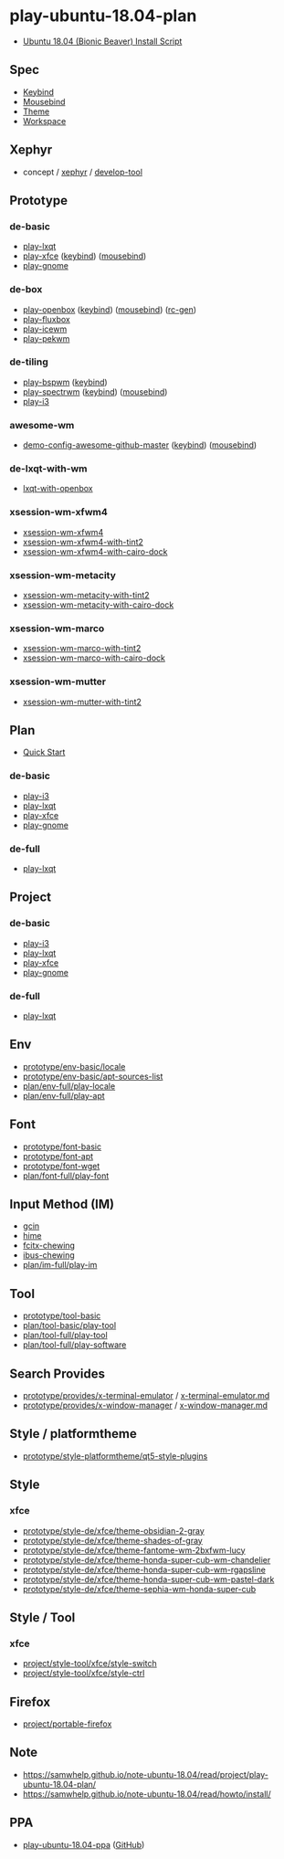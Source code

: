 # play-ubuntu-18.04-plan

* [Ubuntu 18.04 (Bionic Beaver) Install Script](https://github.com/samwhelp/play-ubuntu-18.04-plan)


## Spec

* [Keybind](docs/spec/Keybind.md)
* [Mousebind](docs/spec/Mousebind.md)
* [Theme](docs/spec/Theme.md)
* [Workspace](docs/spec/Workspace.md)


## Xephyr

* concept / [xephyr](concept/xephyr) / [develop-tool](concept/xephyr/develop-tool)


## Prototype

### de-basic


* [play-lxqt](prototype/de-basic/play-lxqt)
* [play-xfce](prototype/de-basic/play-xfce) ([keybind](prototype/de-basic/play-xfce/spec-keybind.md)) ([mousebind](prototype/de-basic/play-xfce/spec-mousebind.md))
* [play-gnome](prototype/de-basic/play-gnome)


### de-box

* [play-openbox](prototype/de-box/play-openbox) ([keybind](prototype/de-box/play-openbox/spec-keybind.md)) ([mousebind](prototype/de-box/play-openbox/spec-mousebind.md)) ([rc-gen](prototype/de-box/play-openbox/config/openbox/openbox-gen-rc))
* [play-fluxbox](prototype/de-box/play-fluxbox)
* [play-icewm](prototype/de-box/play-icewm)
* [play-pekwm](prototype/de-box/play-pekwm)


### de-tiling

* [play-bspwm](prototype/de-tiling/play-bspwm) ([keybind](prototype/de-tiling/play-bspwm/spec-keybind.md))
* [play-spectrwm](prototype/de-tiling/play-spectrwm) ([keybind](prototype/de-tiling/play-spectrwm/spec-keybind.md)) ([mousebind](prototype/de-tiling/play-spectrwm/spec-mousebind.md))
* [play-i3](prototype/de-basic/play-i3)

### awesome-wm

* [demo-config-awesome-github-master](concept/awesome-wm/demo-start/demo-config-awesome-github-master) ([keybind](concept/awesome-wm/demo-start/demo-config-awesome-github-master/spec-keybind.md)) ([mousebind](concept/awesome-wm/demo-start/demo-config-awesome-github-master/spec-mousebind.md))

### de-lxqt-with-wm

* [lxqt-with-openbox](prototype/de-lxqt-with-wm/lxqt-with-openbox)


### xsession-wm-xfwm4

* [xsession-wm-xfwm4](prototype/xsession-wm-xfwm4/xsession-wm-xfwm4)
* [xsession-wm-xfwm4-with-tint2](prototype/xsession-wm-xfwm4/xsession-wm-xfwm4-with-tint2)
* [xsession-wm-xfwm4-with-cairo-dock](prototype/xsession-wm-xfwm4/xsession-wm-xfwm4-with-cairo-dock)


### xsession-wm-metacity

* [xsession-wm-metacity-with-tint2](prototype/xsession-wm-metacity/metacity/xsession-wm-metacity-with-tint2)
* [xsession-wm-metacity-with-cairo-dock](prototype/xsession-wm-metacity/metacity/xsession-wm-metacity-with-cairo-dock)


### xsession-wm-marco

* [xsession-wm-marco-with-tint2](prototype/xsession-wm-metacity/marco/xsession-wm-marco-with-tint2)
* [xsession-wm-marco-with-cairo-dock](prototype/xsession-wm-metacity/marco/xsession-wm-marco-with-cairo-dock)


### xsession-wm-mutter

* [xsession-wm-mutter-with-tint2](prototype/xsession-wm-metacity/mutter/xsession-wm-mutter-with-tint2)


## Plan

* [Quick Start](docs/howto/start.md)

### de-basic

* [play-i3](plan/de-basic/play-i3)
* [play-lxqt](plan/de-basic/play-lxqt)
* [play-xfce](plan/de-basic/play-xfce)
* [play-gnome](plan/de-basic/play-gnome)


### de-full

* [play-lxqt](plan/de-full/play-lxqt)


## Project


### de-basic

* [play-i3](plan/de-basic/play-i3/prj/play-i3/app/usr/share/play-i3)
* [play-lxqt](plan/de-basic/play-lxqt/prj/play-lxqt/app/usr/share/play-lxqt)
* [play-xfce](plan/de-basic/play-xfce/prj/play-xfce/app/usr/share/play-xfce)
* [play-gnome](plan/de-basic/play-gnome/prj/play-gnome/app/usr/share/play-gnome)


### de-full

* [play-lxqt](plan/de-full/play-lxqt/prj/play-lxqt/app/usr/share/play-lxqt)


## Env

* [prototype/env-basic/locale](prototype/env-basic/locale)
* [prototype/env-basic/apt-sources-list](prototype/env-basic/apt-sources-list)
* [plan/env-full/play-locale](plan/env-full/play-locale)
* [plan/env-full/play-apt](plan/env-full/play-apt)


## Font

* [prototype/font-basic](prototype/font-basic)
* [prototype/font-apt](prototype/font-apt)
* [prototype/font-wget](prototype/font-wget)
* [plan/font-full/play-font](plan/font-full/play-font)


## Input Method (IM)

* [gcin](prototype/im-basic/gcin)
* [hime](prototype/im-basic/hime)
* [fcitx-chewing](prototype/im-basic/fcitx-chewing)
* [ibus-chewing](prototype/im-basic/ibus-chewing)
* [plan/im-full/play-im](plan/im-full/play-im)


## Tool

* [prototype/tool-basic](prototype/tool-basic)
* [plan/tool-basic/play-tool](plan/tool-basic/play-tool)
* [plan/tool-full/play-tool](plan/tool-full/play-tool)
* [plan/tool-full/play-software](plan/tool-full/play-software)

## Search Provides

* [prototype/provides/x-terminal-emulator](prototype/provides/x-terminal-emulator) / [x-terminal-emulator.md](prototype/provides/x-terminal-emulator/x-terminal-emulator.md)
* [prototype/provides/x-window-manager](prototype/provides/x-window-manager) / [x-window-manager.md](prototype/provides/x-window-manager/x-window-manager.md)

## Style / platformtheme

* [prototype/style-platformtheme/qt5-style-plugins](prototype/style-platformtheme/qt5-style-plugins)


## Style

### xfce

* [prototype/style-de/xfce/theme-obsidian-2-gray](prototype/style-de/xfce/theme-obsidian-2-gray)
* [prototype/style-de/xfce/theme-shades-of-gray](prototype/style-de/xfce/theme-shades-of-gray)
* [prototype/style-de/xfce/theme-fantome-wm-2bxfwm-lucy](prototype/style-de/xfce/theme-fantome-wm-2bxfwm-lucy)
* [prototype/style-de/xfce/theme-honda-super-cub-wm-chandelier](prototype/style-de/xfce/theme-honda-super-cub-wm-chandelier)
* [prototype/style-de/xfce/theme-honda-super-cub-wm-rgapsline](prototype/style-de/xfce/theme-honda-super-cub-wm-rgapsline)
* [prototype/style-de/xfce/theme-honda-super-cub-wm-pastel-dark](prototype/style-de/xfce/theme-honda-super-cub-wm-pastel-dark)
* [prototype/style-de/xfce/theme-sephia-wm-honda-super-cub](prototype/style-de/xfce/theme-sephia-wm-honda-super-cub)


## Style / Tool

### xfce

* [project/style-tool/xfce/style-switch](project/style-tool/xfce/style-switch)
* [project/style-tool/xfce/style-ctrl](project/style-tool/xfce/style-ctrl)


## Firefox

* [project/portable-firefox](project/portable-firefox)


## Note

* https://samwhelp.github.io/note-ubuntu-18.04/read/project/play-ubuntu-18.04-plan/
* https://samwhelp.github.io/note-ubuntu-18.04/read/howto/install/


## PPA

* [play-ubuntu-18.04-ppa](https://samwhelp.github.io/play-ubuntu-18.04-ppa/) ([GitHub](https://github.com/samwhelp/play-ubuntu-18.04-ppa))
